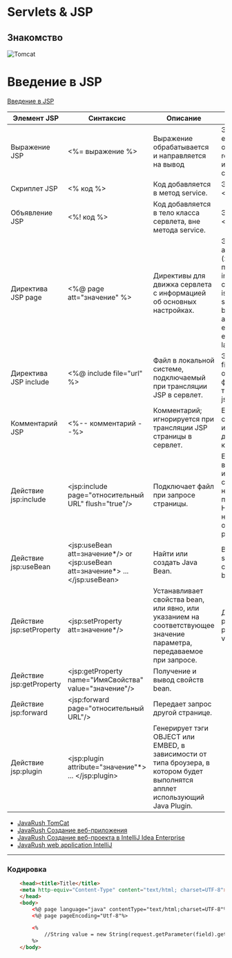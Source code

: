 # Servlets & JSP

## Знакомство

![Tomcat](https://javarush.ru/images/article/1774872d-ba75-49d0-8ae2-4b1de2212ece/1080.webp)

# Введение в JSP
[Введение в JSP](http://www.codenet.ru/webmast/java/jsp.php)

|Элемент JSP|	Синтаксис|	Описание|	Примечание|
|---|---|---|---|
|Выражение JSP|<%= выражение %>|Выражение обрабатывается и направляется на вывод|Эквивалент на XML: <jsp:expression> expression </jsp:expression>. Заранее определенные переменные: request, response, out, session, application, config и pageContext (также доступны в скриплетах).|
|Скриплет JSP|<% код %>|Код добавляется в метод service.|Эквивалент на XML: <jsp:scriptlet> код </jsp:scriptlet>.|
|Объявление JSP|<%! код %>|Код добавляется в тело класса сервлета, вне метода service.|Эквивалент на XML: <jsp:declaration> код </jsp:declaration>.|
|Директива JSP page|<%@ page att="значение" %>|Директивы для движка сервлета с информацией об основных настройках.|Эквивалент на XML: <jsp:directive.page att="val"\>. Допустимые атрибуты (жирным выделены значения, принимаемые по умолчанию): import="пакет.class" contentType="MIME-Type" isThreadSafe="true/false " session="true/false" buffer="размерkb/none" autoflush="true/false" extends="пакет.class" info="сообщение" errorPage="url" isErrorPage="true/false" language="java"|
|Директива JSP include|<%@ include file="url" %>|Файл в локальной системе, подключаемый при трансляции JSP в сервлет.|Эквивалент на XML: <jsp:directive.include file="url"\>. URL должен быть относительным . Для подключения файла в процессе запроса а не в ходе трансляции используйте действие jsp:include.|
|Комментарий JSP|<%-- комментарий --%>|Комментарий; игнорируется при трансляции JSP страницы в сервлет.|Если вы хотите чтобы комментарий сохранился в конечном HTML, используйте обычный синтаксис HTML для описания комментариев: <-- комментарий -->.|
|Действие jsp:include|<jsp:include page="относительный URL" flush="true"/>|Подключает файл при запросе страницы.|Если вы хотите чтобы файл подключался в процессе трансляции страницы, используйте директиву page совместно с атрибутом include. Внимание: некоторые сервера требуют чтобы подключаемые файлы были в формате HTML или JSP, в зависимости от настроек сервера (обычно данное ограничение базируется на указании расширений файлов).|
|Действие jsp:useBean|<jsp:useBean att=значение*/> or <jsp:useBean att=значение*> ... </jsp:useBean>|Найти или создать Java Bean.|Возможные атрибуты: id="имя" scope="page/request/session/application" class="пакет.class" type="пакет.class" beanName="пакет.class"|
|Действие jsp:setProperty|<jsp:setProperty att=значение*/>|Устанавливает свойства bean, или явно, или указанием на соответствующее значение параметра, передаваемое при запросе.|Допустимые атрибуты: name="имяBean" property="имяСвойства/*" param="имяПараметра" value="значение"|
|Действие jsp:getProperty|<jsp:getProperty name="ИмяСвойства" value="значение"/>|Получение и вывод свойств  bean.||
|Действие jsp:forward|<jsp:forward page="относительный URL"/>|Передает запрос другой странице.||
|Действие jsp:plugin|<jsp:plugin attribute="значение"*> ... </jsp:plugin>|Генерирует тэги  OBJECT или EMBED, в зависимости от типа броузера, в котором будет выполнятся апплет использующий  Java Plugin.||


* [JavaRush TomCat](https://javarush.ru/groups/posts/tomcat-v-java)
* [JavaRush Создание веб-приложения](https://javarush.ru/groups/posts/328-sozdanie-prostogo-veb-prilozhenija-na-servletakh-i-jsp-chastjh-1)
* [JavaRush Создание веб-проекта в IntelliJ Idea Enterprise](https://javarush.ru/groups/posts/305-sozdanie-prosteyshego-web-proekta-v-intellij-idea-enterprise-edition-poshagovo-s-kartinkami)
* [JavaRush web application IntelliJ](https://javarush.ru/quests/lectures/questcollections.level09.lecture02)
___

### Кодировка
```HTML
	<head><title>Title</title>
	<meta http-equiv="Content-Type" content="text/html; charset=UTF-8">
	</head>
	<body>
		<%@ page language="java" contentType="text/html;charset=UTF-8"%>
		<%@ page pageEncoding="Utf-8"%>

		<%
			//String value = new String(request.getParameter(field).getBytes("ISO-8859-1"),"UTF-8").replace(' ', '_');
		%>
	</body>
```
